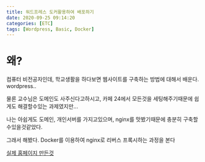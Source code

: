 ```yaml
---
title: 워드프레스 도커활용하여 배포하기
date: 2020-09-25 09:14:20
categories: [ETC]
tags: [Wordpress, Basic, Docker]
---
```


# 왜?

컴퓨터 비전공자인데, 학교생활을 하다보면 웹사이트를 구축하는 방법에 대해서 배운다. wordpress..

물론 교수님은 도메인도 사주신다고하시고, 카페 24에서 모든것을 세팅해주기때문에 쉽게도 해결할수있는 과제였지만...

나는 아쉽게도 도메인, 개인서버를 가지고있으며, nginx를 맛봤기때문에 충분히 구축할수있을것같았다.

그래서 해봤다. Docker를 이용하여 nginx로 리버스 프록시하는 과정을 본다

[실제 홈페이지 만든것](home.lostcatbox.com)

